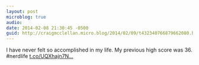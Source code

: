 ```yaml
---
layout: post
microblog: true
audio: 
date: 2014-02-08 21:30:45 -0500
guid: http://craigmcclellan.micro.blog/2014/02/09/t432340766879662080.html
---
```

I have never felt so accomplished in my life. My previous high score was 36. #nerdlife [t.co/UQXhajn7N...](http://t.co/UQXhajn7NW)
